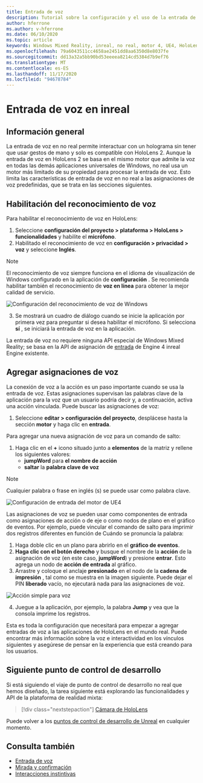 ```yaml
---
title: Entrada de voz
description: Tutorial sobre la configuración y el uso de la entrada de voz en HoloLens 2 e inreal Engine
author: hferrone
ms.author: v-hferrone
ms.date: 06/10/2020
ms.topic: article
keywords: Windows Mixed Reality, inreal, no real, motor 4, UE4, HoloLens 2, voz, entrada de voz, reconocimiento de voz, realidad mixta, desarrollo, características, documentación, guías, hologramas, desarrollo de juegos, auriculares de realidad mixta, auriculares de realidad mixta de Windows, auriculares de realidad virtual
ms.openlocfilehash: 79a6043511cc4658ae2451dd8aa6350d8e8037fe
ms.sourcegitcommit: dd13a32a5bb90bd53eeeea8214cd5384d7b9ef76
ms.translationtype: MT
ms.contentlocale: es-ES
ms.lasthandoff: 11/17/2020
ms.locfileid: "94678784"
---
```

# <a name="voice-input-in-unreal"></a>Entrada de voz en inreal

## <a name="overview"></a>Información general
La entrada de voz en no real permite interactuar con un holograma sin tener que usar gestos de mano y solo es compatible con HoloLens 2. Aunque la entrada de voz en HoloLens 2 se basa en el mismo motor que admite la voz en todas las demás aplicaciones universales de Windows, no real usa un motor más limitado de su propiedad para procesar la entrada de voz. Esto limita las características de entrada de voz en no real a las asignaciones de voz predefinidas, que se trata en las secciones siguientes. 

## <a name="enabling-speech-recognition"></a>Habilitación del reconocimiento de voz

Para habilitar el reconocimiento de voz en HoloLens:
1. Seleccione **configuración del proyecto > plataforma > HoloLens > funcionalidades** y habilite el **micrófono**. 
2. Habilitado el reconocimiento de voz en **configuración > privacidad > voz** y seleccione **Inglés**.

> [!NOTE]
> El reconocimiento de voz siempre funciona en el idioma de visualización de Windows configurado en la aplicación de **configuración** . Se recomienda habilitar también el reconocimiento de **voz en línea** para obtener la mejor calidad de servicio.

![Configuración del reconocimiento de voz de Windows](images/unreal/speech-recognition-settings.png)

3. Se mostrará un cuadro de diálogo cuando se inicie la aplicación por primera vez para preguntar si desea habilitar el micrófono. Si selecciona **sí** , se iniciará la entrada de voz en la aplicación.

La entrada de voz no requiere ninguna API especial de Windows Mixed Reality; se basa en la API de asignación de [entrada](https://docs.unrealengine.com/Gameplay/Input/index.html) de Engine 4 inreal Engine existente. 

## <a name="adding-speech-mappings"></a>Agregar asignaciones de voz
La conexión de voz a la acción es un paso importante cuando se usa la entrada de voz. Estas asignaciones supervisan las palabras clave de la aplicación para la voz que un usuario podría decir y, a continuación, activa una acción vinculada. Puede buscar las asignaciones de voz:
1. Seleccione **editar > configuración del proyecto**, desplácese hasta la sección **motor** y haga clic en **entrada**.

Para agregar una nueva asignación de voz para un comando de salto:
1. Haga clic en el **+** icono situado junto a **elementos** de la matriz y rellene los siguientes valores:
    * **jumpWord** para **el nombre de acción**
    * **saltar** la **palabra clave de voz**

> [!NOTE]
> Cualquier palabra o frase en inglés (s) se puede usar como palabra clave. 

![Configuración de entrada del motor de UE4](images/unreal/engine-input.png)

Las asignaciones de voz se pueden usar como componentes de entrada como asignaciones de acción o de eje o como nodos de plano en el gráfico de eventos. Por ejemplo, puede vincular el comando de salto para imprimir dos registros diferentes en función de Cuándo se pronuncia la palabra:

1. Haga doble clic en un plano para abrirlo en el **gráfico de eventos**.
2. **Haga clic con el botón derecho** y busque el nombre de la **acción** de la asignación de voz (en este caso, **jumpWord**) y presione **entrar**. Esto agrega un nodo de **acción de entrada** al gráfico.
3. Arrastre y coloque el anclaje **presionado** en el nodo de la **cadena de impresión** , tal como se muestra en la imagen siguiente. Puede dejar el PIN **liberado** vacío, no ejecutará nada para las asignaciones de voz.
 
![Acción simple para voz](images/unreal/voice-input-img-03.png)

4. Juegue a la aplicación, por ejemplo, la palabra **Jump** y vea que la consola imprime los registros.

Esta es toda la configuración que necesitará para empezar a agregar entradas de voz a las aplicaciones de HoloLens en el mundo real. Puede encontrar más información sobre la voz e interactividad en los vínculos siguientes y asegúrese de pensar en la experiencia que está creando para los usuarios.

## <a name="next-development-checkpoint"></a>Siguiente punto de control de desarrollo

Si está siguiendo el viaje de punto de control de desarrollo no real que hemos diseñado, la tarea siguiente está explorando las funcionalidades y API de la plataforma de realidad mixta: 

> [!div class="nextstepaction"]
> [Cámara de HoloLens](unreal-hololens-camera.md)

Puede volver a los [puntos de control de desarrollo de Unreal](unreal-development-overview.md#2-core-building-blocks) en cualquier momento.

## <a name="see-also"></a>Consulta también
* [Entrada de voz](../../design/voice-input.md)
* [Mirada y confirmación](../../design/gaze-and-commit.md)
* [Interacciones instintivas](../../design/interaction-fundamentals.md)


